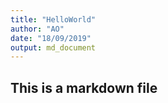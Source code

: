 ```yaml
---
title: "HelloWorld"
author: "AO"
date: "18/09/2019"
output: md_document
---
```




## This is a markdown file


